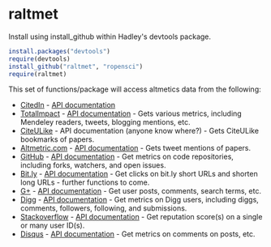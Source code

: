 # raltmet #

Install using install_github within Hadley's devtools package.

```R
install.packages("devtools")
require(devtools)
install_github("raltmet", "ropensci")
require(raltmet)
```

This set of functions/package will access altmetics data from the following:

* [CitedIn](http://citedin.org/) - [API documentation](http://citedin.org/) 
* [TotalImpact](http://totalimpact.org/) - [API documentation](http://total-impact.org/about#toc_2_16) - Gets various metrics, including Mendeley readers, tweets, blogging mentions, etc.
* [CiteULike](http://www.citeulike.org/) - API documentation (anyone know where?) - Gets CiteULike bookmarks of papers.
* [Altmetric.com](http://www.altmetric.com/index.php) - [API documentation](http://api.altmetric.com/) - Gets tweet mentions of papers.
* [GitHub](http://github.com/) - [API documentation](http://developer.github.com/) - Get metrics on code repositories, including forks, watchers, and open issues. 
* [Bit.ly](https://bitly.com/) - [API documentation](http://code.google.com/p/bitly-api/wiki/ApiDocumentation) - Get clicks on bit.ly short URLs and shorten long URLs - further functions to come. 
* [G+](https://plus.google.com/) - [API documentation](https://developers.google.com/+/) - Get user posts, comments, search terms, etc.  
* [Digg](http://digg.com/) - [API documentation](http://developers.digg.com/documentation) - Get metrics on Digg users, including diggs, comments, followers, following, and submissions.  
* [Stackoverflow](http://stackoverflow.com/) - [API documentation](https://api.stackexchange.com/docs) - Get reputation score(s) on a single or many user ID(s).  
* [Disqus](http://disqus.com/) - [API documentation](http://disqus.com/api/docs/) -  Get metrics on comments on posts, etc.